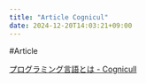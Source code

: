 ```yaml
---
title: "Article Cognicul"
date: 2024-12-20T14:03:21+09:00
---
```

#Article

[プログラミング言語とは - Cognicull](https://cognicull.com/ja/83nmmryc)
